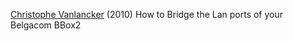 
[Christophe Vanlancker](https://carroarmato0.wordpress.com/2010/06/20/how-to-bridge-the-lan-ports-of-your-belgacom-bbox2/)
(2010) How to Bridge the Lan ports of your Belgacom BBox2

